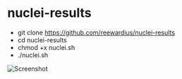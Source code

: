 # nuclei-results

- git clone https://github.com/reewardius/nuclei-results
- cd nuclei-results
- chmod +x nuclei.sh
- ./nuclei.sh

![Screenshot]([https://raw.githubusercontent.com/username/repository/blob/branch/path/to/image.png](https://github.com/reewardius/nuclei-results/blob/main/img/img.jpg))
